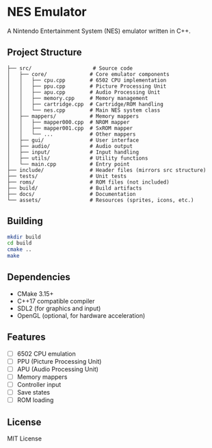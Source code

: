 # NES Emulator

A Nintendo Entertainment System (NES) emulator written in C++.

## Project Structure

```plaintext
├── src/                    # Source code
│   ├── core/              # Core emulator components
│   │   ├── cpu.cpp        # 6502 CPU implementation
│   │   ├── ppu.cpp        # Picture Processing Unit
│   │   ├── apu.cpp        # Audio Processing Unit
│   │   ├── memory.cpp     # Memory management
│   │   ├── cartridge.cpp  # Cartridge/ROM handling
│   │   └── nes.cpp        # Main NES system class
│   ├── mappers/           # Memory mappers
│   │   ├── mapper000.cpp  # NROM mapper
│   │   ├── mapper001.cpp  # SxROM mapper
│   │   └── ...            # Other mappers
│   ├── gui/               # User interface
│   ├── audio/             # Audio output
│   ├── input/             # Input handling
│   ├── utils/             # Utility functions
│   └── main.cpp           # Entry point
├── include/               # Header files (mirrors src structure)
├── tests/                 # Unit tests
├── roms/                  # ROM files (not included)
├── build/                 # Build artifacts
├── docs/                  # Documentation
└── assets/                # Resources (sprites, icons, etc.)
```

## Building

```bash
mkdir build
cd build
cmake ..
make
```

## Dependencies

- CMake 3.15+
- C++17 compatible compiler
- SDL2 (for graphics and input)
- OpenGL (optional, for hardware acceleration)

## Features

- [ ] 6502 CPU emulation
- [ ] PPU (Picture Processing Unit)
- [ ] APU (Audio Processing Unit)
- [ ] Memory mappers
- [ ] Controller input
- [ ] Save states
- [ ] ROM loading

## License

MIT License
